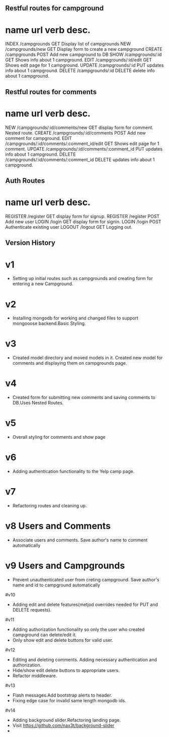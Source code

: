 ## Restful routes for campground
name    url                     verb        desc.
===============================================================================
INDEX   /campgrounds            GET         Display list of campgrounds
NEW     /campgrounds/new        GET         Display form to create a new campground
CREATE  /campgrounds            POST        Add new campground to DB
SHOW    /campgrounds/:id        GET         Shows info about 1 campground.
EDIT    /campgrounds/:id/edit   GET         Shows edit page for 1 campground.
UPDATE  /campgrounds/:id        PUT         updates info about 1 campground.
DELETE  /campgrounds/:id        DELETE      delete info about 1 campground.

## Restful routes for comments
name    url                                         verb                desc.
===============================================================================
NEW     /campgrounds/:id/comments/new               GET         display form for comment. Nested route.
CREATE  /campgrounds/:id/comments                   POST        Add new comment for campground.
EDIT    /campgrounds/:id/comments/:comment_id/edit  GET         Shows edit page for 1 comment.
UPDATE  /campgrounds/:id/comments/:comment_id       PUT         updates info about 1 campground.
DELETE  /campgrounds/:id/comments/:comment_id       DELETE      updates info about 1 campground.


## Auth Routes
name            url                     verb                desc.
===============================================================================
REGISTER        /register               GET             display form for signup.
REGISTER        /register               POST            Add new user
LOGIN           /login                  GET             display form for signin.
LOGIN           /login                  POST            Authenticate existing user
LOGOUT          /logout                 GET             Logging out.


## Version History

# v1
* Setting up initial routes such as campgrounds and creating form for entering a new Campground.
 
# v2
* Installing mongodb for working and changed files to support mongooose backend.Basic Styling.

# v3
*  Created model directory and moved models in it. Created new model for comments and displaying them on campgrounds page.

# v4
* Created form for submitting new comments and saving comments to DB.Uses Nested Routes.

# v5
* Overall styling for comments and show page

# v6
* Adding authentication functionality to the Yelp camp page.

# v7
* Refactoring routes and cleaning up.

# v8 Users and Comments
* Associate users and comments. Save author's name to comment automatically

# v9 Users and Campgrounds
* Prevent unauthenticated user from creting campground. Save author's name and id to campground automatically

#v10
* Adding edit and delete features(metjod overrides needed for PUT and DELETE requests).

#v11
* Adding authorization functionality so only the user who created campground can delete/edit it.
* Only show edit and delete buttons for valid user.


#v12
* Editing and deleting comments. Adding necessary authentication and authorization. 
* Hide/show edit delete buttons to appropriate users.
* Refactor middleware.

#v13
* Flash messages.Add bootstrap alerts to header.
* Fixing edge case for invalid same length mongodb ids.

#v14
* Adding background slider.Refactoring landing page.
* Visit https://github.com/nax3t/background-slider
* 






